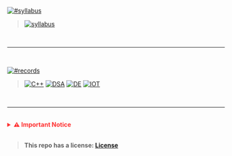  [![#syllabus](https://img.shields.io/badge/syllabus-%23000000.svg?style=for-the-badge&logo=readthedocs&logoColor=1E8E3E)](#syllabus)

> [![syllabus](https://img.shields.io/badge/syllabus_pdf-%23000000.svg?style=for-the-badge&logo=cplusplus&logoColor=FF7139)](https://drive.google.com/file/d/1TkXEC0OsTR6gEvqS6mmKeS_UQyfeb1nP/view?usp=sharing)

<br>

---

<br>

[![#records](https://img.shields.io/badge/Practical_Records-%23000000.svg?style=for-the-badge&logo=securityscorecard&logoColor=1E8E3E)](#records)

> [![C++](https://img.shields.io/badge/CPP-%23000000.svg?style=for-the-badge&logo=cplusplus&logoColor=FF7139)](record/cpp/README.md)
[![DSA](https://img.shields.io/badge/DSA-%23000000.svg?style=for-the-badge&logo=DataStax&logoColor=FF7139)](record/dsa/README.md)
[![DE](https://img.shields.io/badge/DE-%23000000.svg?style=for-the-badge&logo=polestar&logoColor=FF7139)](record/de/README.md)
[![IOT](https://img.shields.io/badge/IOT-%23000000.svg?style=for-the-badge&logo=arduino&logoColor=FF7139)](record/iot/README.md)

<br>

---

<br>

<details>
<summary style="font-size: 1em; font-weight: bold; cursor: pointer; color: #ff0909d7;">⚠️ Important Notice</summary>
<div style="border-left: 5px solid #ff0000ff; background-color: #ff000057; padding: 15px; margin: 20px 0">
    <strong style="color: #ffffffff; font-size: 1em;">Please Read Carefully Before Proceeding</strong>
  <ul style="font-size: 0.8em; margin-bottom: 0; color: #feffffff;">
    <li><em>Before writing any program, please compile and run the code yourself.</em></li>
    <li><em>If any error occurs, feel free to report them</em></li>
    <li><em>Comments are only written to understand a part of a program. It is not a part of the program.</em></li>
    <li><em>In case you do not understand a line, you can add comments</em></li>
  </ul>
</div>
</details>

<br>

> **This repo has a license: [License](LICENSE)**
